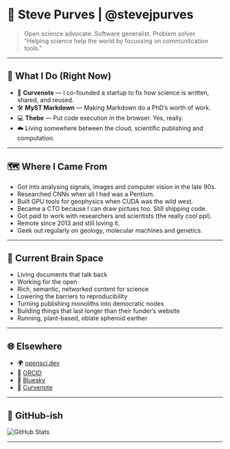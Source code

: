 # 🧬 Steve Purves | @stevejpurves

> Open science advocate. Software generalist. Problem solver.  
> "Helping science help the world by focussing on communitcation tools."

---

## 🧪 What I Do (Right Now)

- 🧠 **Curvenote** — I co-founded a startup to fix how science is written, shared, and reused.
- 🛠 **MyST Markdown** — Making Markdown do a PhD’s worth of work.
- 💻 **Thebe** — Put code execution *in* the browser. Yes, really.
- ☁️ Living somewhere between the cloud, scientific publishing and computation.

---

## 🗺 Where I Came From

- Got into analysing signals, images and computer vision in the late 90s.
- Researched CNNs when all I had was a Pentium.
- Built GPU tools for geophysics when CUDA was the wild west.
- Became a CTO because I can draw pictues too. Still shipping code.
- Got paid to work with researchers and scientists (the really cool ppl).
- Remote since 2013 and still loving it.
- Geek out regularly on geology, molecular machines and genetics.

---

## 🧠 Current Brain Space

- Living documents that talk back
- Working for the open
- Rich, semantic, networked content for science
- Lowering the barriers to reproducibility
- Turning publishing monoliths into democratic nodes
- Building things that last longer than their funder’s website
- Running, plant-based, oblate spheroid earther

---

## 🌐 Elsewhere

- 🌍 [opensci.dev](https://opensci.dev)
- 🧬 [ORCID](https://orcid.org/0000-0002-0760-5497)
- 🌌 [Bluesky](https://bsky.app/profile/opensci.dev)
- 🧠 [Curvenote](https://curvenote.com)

---

## 🤖 GitHub-ish

![GitHub Stats](https://github-readme-stats.vercel.app/api?username=stevejpurves&show_icons=true&theme=radical)

---

